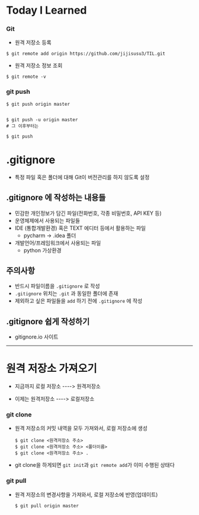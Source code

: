 # Today I Learned

### Git
- 원격 저장소 등록

```
$ git remote add origin https://github.com/jijisusu3/TIL.git
```

- 원격 저장소 정보 조회

```
$ git remote -v
```

### git push

```
$ git push origin master


$ git push -u origin master
# 그 이후부터는

$ git push
```

# .gitignore 
- 특정 파일 혹은 폴더에 대해 Git이 버전관리를 하지 않도록 설정

## .gitignore 에 작성하는 내용들
- 민감한 개인정보가 담긴 파일(전화번호, 각종 비밀번호, API KEY 등)
- 운영체제에서 사용되는 파일들
- IDE (통합개발환경) 혹은 TEXT 에디터 등에서 활용하는 파일
    - pycharm -> .idea 폴더
- 개발언어/프레임워크에서 사용되는 파일
    - python 가상환경

## 주의사항
- 반드시 파일이름을 `.gitignore` 로 작성
- `.gitignore` 위치는 `.git` 과 동일한 폴더에 존재
- 제외하고 싶은 파일들을 `add` 하기 전에 `.gitignore` 에 작성

## .gitignore 쉽게 작성하기
- gitignore.io 사이트









--------







# 원격 저장소 가져오기

- 지금까지 로컬 저장소 ----> 원격저장소

- 이제는 원격저장소 ----> 로컬저장소

  

### git clone

- 원격 저장소의 커밋 내역을 모두 가져와서, 로컬 저장소에 생성

  ```
  $ git clone <원격저장소 주소>
  $ git clone <원격저장소 주소> <폴더이름>
  $ git clone <원격저장소 주소> .
  ```

- git clone을 하게되면 `git init`과 `git remote add`가 이미 수행된 상태다



### git pull

- 원격 저장소의 변경사항을 가져와서, 로컬 저장소에 반영(업데이트)

  ```
  $ git pull origin master
  ```

  > 
